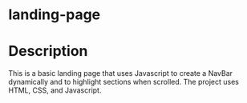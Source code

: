 # landing-page

# Description
This is a basic landing page that uses Javascript to create a NavBar dynamically and to highlight sections when scrolled. The project uses HTML, CSS, and Javascript.

